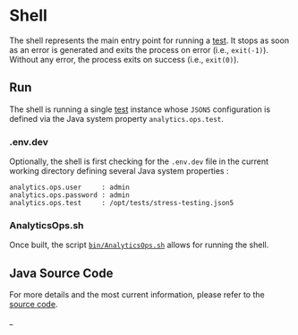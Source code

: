 # Shell

The shell represents the main entry point for running a [test](./Test.md). It stops as soon as an error is generated
and exits the process on error (i.e., `exit(-1)`). Without any error, the process exits on success (i.e., `exit(0)`).

## Run

The shell is running a single [test](./Test.md) instance whose `JSON5` configuration is defined via the
Java system property `analytics.ops.test`.

### .env.dev

Optionally, the shell is first checking for the `.env.dev` file in the current working directory defining several
Java system properties :

```
analytics.ops.user     : admin
analytics.ops.password : admin
analytics.ops.test     : /opt/tests/stress-testing.json5
```

### AnalyticsOps.sh

Once built, the script [`bin/AnalyticsOps.sh`](../../bin/AnalyticsOps.sh) allows for running the shell.

## Java Source Code

For more details and the most current information, please refer to
the [source code](../../../src/main/java/ic3/analyticsops/shell/AOShell.java).

_